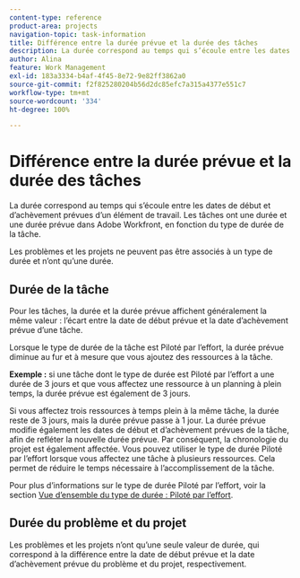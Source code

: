 ```yaml
---
content-type: reference
product-area: projects
navigation-topic: task-information
title: Différence entre la durée prévue et la durée des tâches
description: La durée correspond au temps qui s’écoule entre les dates de début et d’achèvement prévues d’un élément de travail. Les tâches ont une durée et une durée prévue dans Adobe Workfront, en fonction du type de durée de la tâche.
author: Alina
feature: Work Management
exl-id: 183a3334-b4af-4f45-8e72-9e82ff3862a0
source-git-commit: f2f825280204b56d2dc85efc7a315a4377e551c7
workflow-type: tm+mt
source-wordcount: '334'
ht-degree: 100%

---
```


# Différence entre la durée prévue et la durée des tâches

La durée correspond au temps qui s’écoule entre les dates de début et d’achèvement prévues d’un élément de travail. Les tâches ont une durée et une durée prévue dans Adobe Workfront, en fonction du type de durée de la tâche.

Les problèmes et les projets ne peuvent pas être associés à un type de durée et n’ont qu’une durée.

## Durée de la tâche

Pour les tâches, la durée et la durée prévue affichent généralement la même valeur : l’écart entre la date de début prévue et la date d’achèvement prévue d’une tâche.

Lorsque le type de durée de la tâche est Piloté par l’effort, la durée prévue diminue au fur et à mesure que vous ajoutez des ressources à la tâche.

**Exemple :** si une tâche dont le type de durée est Piloté par l’effort a une durée de 3 jours et que vous affectez une ressource à un planning à plein temps, la durée prévue est également de 3 jours.

Si vous affectez trois ressources à temps plein à la même tâche, la durée reste de 3 jours, mais la durée prévue passe à 1 jour. La durée prévue modifie également les dates de début et d’achèvement prévues de la tâche, afin de refléter la nouvelle durée prévue. Par conséquent, la chronologie du projet est également affectée.
Vous pouvez utiliser le type de durée Piloté par l’effort lorsque vous affectez une tâche à plusieurs ressources. Cela permet de réduire le temps nécessaire à l’accomplissement de la tâche.

Pour plus d’informations sur le type de durée Piloté par l’effort, voir la section [Vue d’ensemble du type de durée : Piloté par l’effort](../../../manage-work/tasks/taskdurtn/effort-driven.md).

## Durée du problème et du projet

Les problèmes et les projets n’ont qu’une seule valeur de durée, qui correspond à la différence entre la date de début prévue et la date d’achèvement prévue du problème et du projet, respectivement.
